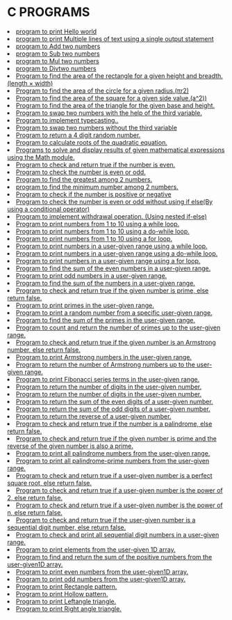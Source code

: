 <h1> C PROGRAMS</h1>
<li><a href="Helloworld.c"> program to print Hello world</li>
<li><a href="Multipleline.c"> program to print Multiple lines of text using a single output statement</li>
<li><a href="Add.c"> program to Add two numbers</li>
<li><a href="Sub.c"> program to Sub two numbers</li>
<li><a href="Mul.c"> program to Mul two numbers</li>
<li><a href="Div.c"> program to Divtwo numbers</li>
<li><a href="Rectangle.c"> Program to find the area of the rectangle for a given height and breadth.(length × width)
</li>
<li><a href="Circle.c"> Program to find the area of the circle for a given radius.(πr2)</li>
<li><a href="Squre.c">  Program to find the area of the square for a given side value.(a^2))</li>
<li><a href="Triangle.c"> Program to find the area of the triangle for the given base and height.
</li>
<li><a href="Swap.c"> Program to swap two numbers with the help of the third variable.</li>
<li><a href="Typecasting.c"> Program to implement typecasting..</li>
<li><a href="swapping.c">  Program to swap two numbers without the third variable</li>
<li><a href="Random.c">  Program to  return a 4 digit random number.
</li>
<li><a href="quadratic.c">  Program  to calculate roots of the quadratic equation.
</li>
<li><a href="mathfun.c"> Programs to solve and display results of given mathematical expressions using the Math module.
</li>
<li><a href="even.c"> Program to check and return true if the number is even.</li>
<li><a href="even2.c"> Program to check  the number is even or odd.</li>
<li><a href="greastest.c"> Program to find the greatest among 2 numbers.</li>
<li><a href="Minimum.c">  program to find the minimum number among 2 numbers.</li>
<li><a href="check_pos_neg.c"> Program to check if the number is positive or negative</li>
<li><a href="evenodd_conditional.c"> Program to check the number  is even or odd without using  if else(By using a conditional operator)
</li>
<li><a href="withdraw.c"> Program to implement withdrawal operation. (Using nested if-else)</li>
<li><a href="while.c">  Program to print numbers from 1 to 10 using a while loop.</li>
<li><a href="dowhile.c"> Program to print numbers from 1 to 10 using a do-while loop.</li>
<li><a href="for.c"> Program to print numbers from 1 to 10 using a for loop.</li>
<li><a href="user_given_whileloop.c"> Program to print numbers in a user-given range using a while loop.</li>
<li><a href="user_dowhileloop.c"> Program to print numbers in a user-given range using a do-while loop.</li>
<li><a href="user_for.c"> Program to print numbers in a user-given range using a for loop.</li>
<li><a href="user_even.c"> Program to find the sum of the even numbers in a user-given range.</li>
<li><a href="user_odd.c"> Program to print odd numbers in a user-given range.</li>
<li><a href="sum_of_numbers.c"> Program to find the sum of the numbers in a user-given range.</li>
<li><a href="primenum.c"> Program to check and return true if the given number is prime, else return false.</li>
<li><a href="usergiven_prime.c"> Program to print primes in the user-given range.</li>
<li><a href="randomnum.c"> Program to print a random number from a specific user-given range.
</li>
<li><a href="sumofprime.c"> Program  to find the sum of the primes in the user-given range.</li>
<li><a href="primenumup.c"> Program to count and return the number of primes up to the user-given range.</li>
<li><a href="armstrong_or_not.c"> Program to check and return true if the given number is an Armstrong number, else return false.</li>
<li><a href="armstrong.c"> Program to print Armstrong numbers in the user-given range. </li>
<li><a href="armstronguser_given.c"> Program to return the number of Armstrong numbers up to the user-given range.</li>
<li><a href="fibonaccirange.c"> Program to print Fibonacci series terms in the user-given range. </li>
<li><a href="Numberof_digits.c">  Program to return the number of digits in the user-given number. </li> 
<li><a href="sumof_digits.c">  Program  to return the number of digits in the user-given number. </li> 
 <li><a href="sumof_even.c"> Program to return the sum of the even digits of a user-given number. </li> 
 <li><a href="sum_of_odd.c"> Program to return the sum of the odd digits of a user-given number. </li> 
 <li><a href="reversenum.c"> Program to return the reverse of a user-given number. </li> 
 <li><a href="palindrome_or_not.c">Program to check and return true if the number is a palindrome, else return false. </li>
 <li><a href="checkprime_reverseprime.c">Program to check and return true if the given number is prime and the reverse of the given number is also a prime. </li>
 <li><a href="palindrome_usergiven.c">Program to print all palindrome numbers from the user-given range. </li>
 <li><a href="palindrome_prime.c">Program to print all palindrome-prime numbers from the user-given range. </li>
 <li><a href="perfectsqureornot.c"> Program to check and return true if a user-given number is a perfect square root, else return false. </li>
 <li><a href="poweroftwo.c"> Program to check and return true if a user-given number is the power of 2, else return false. </li>  
 <li><a href="power_of_n.c"> Program to check and return true if a user-given number is the power of n, else return false. </li> 
  <li><a href="sequential_digit.c"> Program to check and return true if the user-given number is a sequential digit number, else return false. </li>  
  <li><a href="sequential_digit_usergiven.c"> Program to check and print all sequential digit numbers in a user-given range. </li>
  <li><a href="1Darray.c"> Program to print elements from the user-given 1D array. </li> 
  <li><a href="positive_array.c">  Program to find and return the sum of the positive numbers from the user-given1D array. </li> 
  <li><a href="even_array.c"> Program to print even numbers from the user-given1D array. </li> 
  <li><a href="odd_array.c"> Program to print odd numbers from the user-given1D array. </li> 
    <li><a href="Rectangle_pattern.c"> Program to print Rectangle pattern. </li> 
    <li><a href="Hollow_pattern.c"> Program to print Hollow pattern. </li> 
    <li><a href="Leftangle_triangle.c"> Program to print Leftangle triangle. </li> 
  <li><a href="Rightangle_triangle.c"> Program to print Right angle triangle. </li> 
